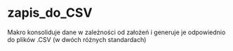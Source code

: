 # zapis_do_CSV
Makro konsoliduje dane w zależności od założeń i generuje je odpowiednio do plików .CSV (w dwóch różnych standardach)
